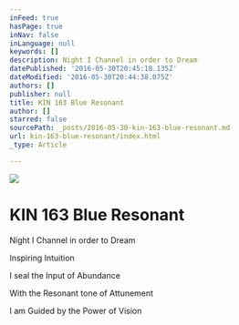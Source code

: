 ```yaml
---
inFeed: true
hasPage: true
inNav: false
inLanguage: null
keywords: []
description: Night I Channel in order to Dream
datePublished: '2016-05-30T20:45:18.135Z'
dateModified: '2016-05-30T20:44:38.075Z'
authors: []
publisher: null
title: KIN 163 Blue Resonant
author: []
starred: false
sourcePath: _posts/2016-05-30-kin-163-blue-resonant.md
url: kin-163-blue-resonant/index.html
_type: Article

---
```

![](https://the-grid-user-content.s3-us-west-2.amazonaws.com/e04988c4-981b-4c0a-a751-c0d221b3c14b.png)

# KIN 163 Blue Resonant

Night I Channel in order to Dream

Inspiring Intuition

I seal the Input of Abundance

With the Resonant tone of Attunement

I am Guided by the Power of Vision
